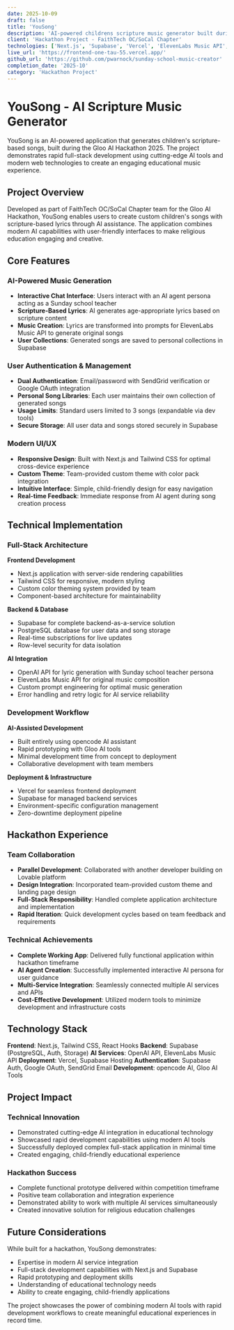 ```yaml
---
date: 2025-10-09
draft: false
title: 'YouSong'
description: 'AI-powered childrens scripture music generator built during hackathon, featuring full-stack development with modern AI tools and rapid deployment.'
client: 'Hackathon Project - FaithTech OC/SoCal Chapter'
technologies: ['Next.js', 'Supabase', 'Vercel', 'ElevenLabs Music API', 'OpenAI', 'SendGrid', 'Tailwind CSS']
live_url: 'https://frontend-one-tau-55.vercel.app/'
github_url: 'https://github.com/pwarnock/sunday-school-music-creator'
completion_date: '2025-10'
category: 'Hackathon Project'
---
```


# YouSong - AI Scripture Music Generator

YouSong is an AI-powered application that generates children's scripture-based songs, built during the Gloo AI Hackathon 2025. The project demonstrates rapid full-stack development using cutting-edge AI tools and modern web technologies to create an engaging educational music experience.

## Project Overview

Developed as part of FaithTech OC/SoCal Chapter team for the Gloo AI Hackathon, YouSong enables users to create custom children's songs with scripture-based lyrics through AI assistance. The application combines modern AI capabilities with user-friendly interfaces to make religious education engaging and creative.

## Core Features

### AI-Powered Music Generation
- **Interactive Chat Interface**: Users interact with an AI agent persona acting as a Sunday school teacher
- **Scripture-Based Lyrics**: AI generates age-appropriate lyrics based on scripture content
- **Music Creation**: Lyrics are transformed into prompts for ElevenLabs Music API to generate original songs
- **User Collections**: Generated songs are saved to personal collections in Supabase

### User Authentication & Management
- **Dual Authentication**: Email/password with SendGrid verification or Google OAuth integration
- **Personal Song Libraries**: Each user maintains their own collection of generated songs
- **Usage Limits**: Standard users limited to 3 songs (expandable via dev tools)
- **Secure Storage**: All user data and songs stored securely in Supabase

### Modern UI/UX
- **Responsive Design**: Built with Next.js and Tailwind CSS for optimal cross-device experience
- **Custom Theme**: Team-provided custom theme with color pack integration
- **Intuitive Interface**: Simple, child-friendly design for easy navigation
- **Real-time Feedback**: Immediate response from AI agent during song creation process

## Technical Implementation

### Full-Stack Architecture
**Frontend Development**
- Next.js application with server-side rendering capabilities
- Tailwind CSS for responsive, modern styling
- Custom color theming system provided by team
- Component-based architecture for maintainability

**Backend & Database**
- Supabase for complete backend-as-a-service solution
- PostgreSQL database for user data and song storage
- Real-time subscriptions for live updates
- Row-level security for data isolation

**AI Integration**
- OpenAI API for lyric generation with Sunday school teacher persona
- ElevenLabs Music API for original music composition
- Custom prompt engineering for optimal music generation
- Error handling and retry logic for AI service reliability

### Development Workflow
**AI-Assisted Development**
- Built entirely using opencode AI assistant
- Rapid prototyping with Gloo AI tools
- Minimal development time from concept to deployment
- Collaborative development with team members

**Deployment & Infrastructure**
- Vercel for seamless frontend deployment
- Supabase for managed backend services
- Environment-specific configuration management
- Zero-downtime deployment pipeline

## Hackathon Experience

### Team Collaboration
- **Parallel Development**: Collaborated with another developer building on Lovable platform
- **Design Integration**: Incorporated team-provided custom theme and landing page design
- **Full-Stack Responsibility**: Handled complete application architecture and implementation
- **Rapid Iteration**: Quick development cycles based on team feedback and requirements

### Technical Achievements
- **Complete Working App**: Delivered fully functional application within hackathon timeframe
- **AI Agent Creation**: Successfully implemented interactive AI persona for user guidance
- **Multi-Service Integration**: Seamlessly connected multiple AI services and APIs
- **Cost-Effective Development**: Utilized modern tools to minimize development and infrastructure costs

## Technology Stack

**Frontend**: Next.js, Tailwind CSS, React Hooks
**Backend**: Supabase (PostgreSQL, Auth, Storage)
**AI Services**: OpenAI API, ElevenLabs Music API
**Deployment**: Vercel, Supabase Hosting
**Authentication**: Supabase Auth, Google OAuth, SendGrid Email
**Development**: opencode AI, Gloo AI Tools

## Project Impact

### Technical Innovation
- Demonstrated cutting-edge AI integration in educational technology
- Showcased rapid development capabilities using modern AI tools
- Successfully deployed complex full-stack application in minimal time
- Created engaging, child-friendly educational experience

### Hackathon Success
- Complete functional prototype delivered within competition timeframe
- Positive team collaboration and integration experience
- Demonstrated ability to work with multiple AI services simultaneously
- Created innovative solution for religious education challenges

## Future Considerations

While built for a hackathon, YouSong demonstrates:
- Expertise in modern AI service integration
- Full-stack development capabilities with Next.js and Supabase
- Rapid prototyping and deployment skills
- Understanding of educational technology needs
- Ability to create engaging, child-friendly applications

The project showcases the power of combining modern AI tools with rapid development workflows to create meaningful educational experiences in record time.
